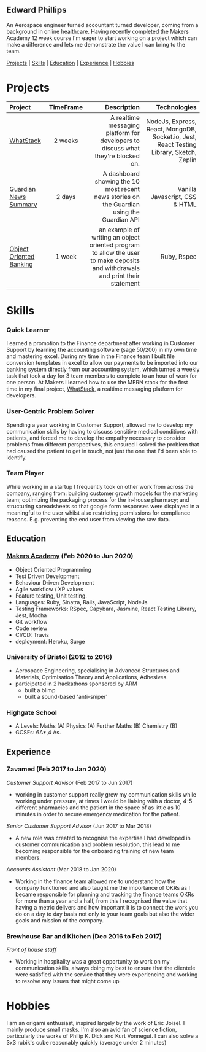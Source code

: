 ## Edward Phillips

An Aerospace engineer turned accountant turned developer, coming from a background in online healthcare. Having recently completed the Makers Academy 12 week course I'm eager to start working on a project which can make a difference and lets me demonstrate the value I can bring to the team.

[Projects](#projects) | [Skills](#skills) | [Education](#education) | [Experience](#experience) | [Hobbies](#hobbies)

# Projects

|Project|TimeFrame|Description|Technologies|
|:-------|:---------:|------------:|------:|
|[WhatStack](https://github.com/FayeCarter/WhatStack)|2 weeks|A realtime messaging platform for developers to discuss what they're blocked on.| NodeJs, Express, React, MongoDB, Socket<span></span>.io, Jest, React Testing Library, Sketch, Zeplin|
|[Guardian News Summary](https://github.com/Edward-Phillips/news-summary-challenge)|2 days| A dashboard showing the 10 most recent news stories on the Guardian using the Guardian API| Vanilla Javascript, CSS & HTML|
|[Object Oriented Banking](https://github.com/Edward-Phillips/bank_tech_test_ruby)|1 week|an example of writing an object oriented program to allow the user to make deposits and withdrawals and print their statement|Ruby, Rspec|

# Skills

### Quick Learner
I earned a promotion to the Finance department after working in Customer Support by learning the accounting software (sage 50/200) in my own time and mastering excel. 
During my time in the Finance team I built file conversion templates in excel to allow our payments to be imported into our banking system directly from our accounting system, which turned a weekly task that took a day for 3 team members to complete to an hour of work for one person. At Makers I learned how to use the MERN stack for the first time in my final project, [WhatStack](#projects), a realtime messaging platform for developers.

### User-Centric Problem Solver
Spending a year working in Customer Support, allowed me to develop my communication skills by having to discuss sensitive medical conditions with patients, and forced me to develop the empathy necessary to consider problems from different perspectives, this ensured I solved the problem that had caused the patient to get in touch, not just the one that I'd been able to identify.

### Team Player
While working in a startup I frequently took on other work from across the company, ranging from: building customer growth models for the marketing team; optimizing the packaging process for the in-house pharmacy; and structuring spreadsheets so that google form responses were displayed in a meaningful to the user whilst also restricting permissions for compliance reasons. E.g. preventing the end user from viewing the raw data.


## Education

### [Makers Academy](https://makers.tech/) (Feb 2020 to Jun 2020)

- Object Oriented Programming
- Test Driven Development
- Behaviour Driven Development
- Agile workflow / XP values
- Feature testing, Unit testing.
- Languages: Ruby, Sinatra, Rails, JavaScript, NodeJs
- Testing Frameworks: RSpec, Capybara, Jasmine, React Testing Library, Jest, Mocha
- Git workflow
- Code review
- CI/CD: Travis
- deployment: Heroku, Surge

### University of Bristol (2012 to 2016)

- Aerospace Engineering, specialising in Advanced Structures and Materials, Optimisation Theory and Applications, Adhesives.
- participated in 2 hackathons sponsored by ARM
  - built a blimp
  - built a sound-based 'anti-sniper'
 
### Highgate School

- A Levels: Maths (A) Physics (A) Further Maths (B) Chemistry (B)
- GCSEs: 6A*,4 As.

## Experience

### **Zavamed** (Feb 2017 to Jan 2020)    

*Customer Support Advisor*  (Feb 2017 to Jun 2017)
- working in customer support really grew my communication skills while working under pressure, at times I would be liaising with a doctor, 4-5 different pharmacies and the patient in the space of as little as 10 minutes in order to secure emergency medication for the patient.

*Senior Customer Support Advisor* (Jun 2017 to Mar 2018)
- A new role was created to recognise the expertise I had developed in customer communication and problem resolution, this lead to me becoming responsible for the onboarding training of new team members.

*Accounts Assistant* (Mar 2018 to Jan 2020)
- Working in the finance team allowed me to understand how the company functioned and also taught me the importance of OKRs as I became responsible for planning and tracking the finance teams OKRs for more than a year and a half, from this I recognised the value that having a metric delivers and how important it is to connect the work you do on a day to day basis not only to your team goals but also the wider goals and mission of the company.

### **Brewhouse Bar and Kitchen** (Dec 2016 to Feb 2017)   
*Front of house staff*  
- Working in hospitality was a great opportunity to work on my communication skills, always doing my best to ensure that the clientele were satisfied with the service that they were experiencing and working to resolve any issues that might come up

# Hobbies
I am an origami enthusiast, inspired largely by the work of Eric Joisel. I mainly produce small masks.
I'm also an avid fan of science fiction, particularly the works of Philip K. Dick and Kurt Vonnegut.
I can also solve a 3x3 rubik's cube reasonably quickly (average under 2 minutes)
